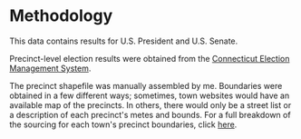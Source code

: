 # Methodology

This data contains results for U.S. President and U.S. Senate. 

Precinct-level election results were obtained from the [Connecticut Election Management System](https://ctemspublic.tgstg.net).

The precinct shapefile was manually assembled by me. Boundaries were obtained in a few different ways; sometimes, town websites would have an available map of the precincts. In others, there would only be a street list or a description of each precinct's metes and bounds. For a full breakdown of the sourcing for each town's precinct boundaries, click [here](https://docs.google.com/spreadsheets/d/1v27lH3_OMxFIMeGtnV4WeZdgp2b_n3icFQoRK9WV4SE/edit?usp=sharing).